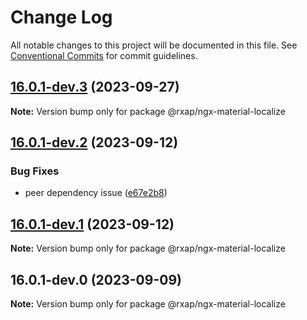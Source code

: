 # Change Log

All notable changes to this project will be documented in this file.
See [Conventional Commits](https://conventionalcommits.org) for commit guidelines.

## [16.0.1-dev.3](https://gitlab.com/rxap/packages/compare/@rxap/ngx-material-localize@16.0.1-dev.2...@rxap/ngx-material-localize@16.0.1-dev.3) (2023-09-27)

**Note:** Version bump only for package @rxap/ngx-material-localize

## [16.0.1-dev.2](https://gitlab.com/rxap/packages/compare/@rxap/ngx-material-localize@16.0.1-dev.1...@rxap/ngx-material-localize@16.0.1-dev.2) (2023-09-12)

### Bug Fixes

- peer dependency issue ([e67e2b8](https://gitlab.com/rxap/packages/commit/e67e2b8eb884b598536d16c2c544a9ad9be5b53e))

## [16.0.1-dev.1](https://gitlab.com/rxap/packages/compare/@rxap/ngx-material-localize@16.0.1-dev.0...@rxap/ngx-material-localize@16.0.1-dev.1) (2023-09-12)

**Note:** Version bump only for package @rxap/ngx-material-localize

## 16.0.1-dev.0 (2023-09-09)

**Note:** Version bump only for package @rxap/ngx-material-localize
